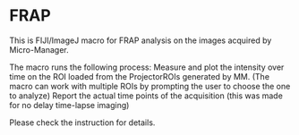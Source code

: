 # FRAP 

This is FIJI/ImageJ macro for FRAP analysis on the images acquired by Micro-Manager.

The macro runs the following process:
Measure and plot the intensity over time on the ROI loaded from the ProjectorROIs generated by MM. (The macro can work with multiple ROIs by prompting the user to choose the one to analyze)
Report the actual time points of the acquisition (this was made for no delay time-lapse imaging)

Please check the instruction for details.
